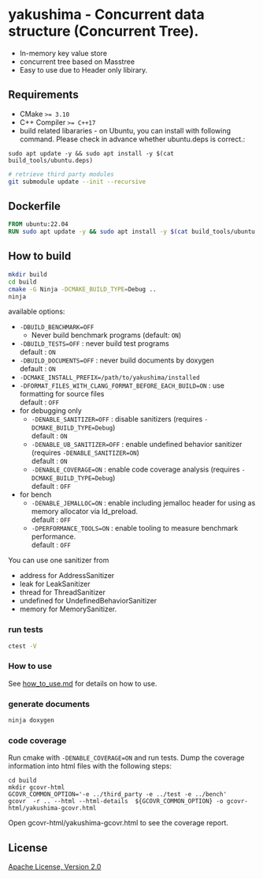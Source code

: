 # yakushima - Concurrent data structure (Concurrent Tree).

* In-memory key value store
* concurrent tree based on Masstree
* Easy to use due to Header only libirary.

## Requirements

* CMake `>= 3.10`
* C++ Compiler `>= C++17`
* build related libararies - on Ubuntu, you can install with following command.
Please check in advance whether ubuntu.deps is correct.:

```
sudo apt update -y && sudo apt install -y $(cat build_tools/ubuntu.deps)
```

```sh
# retrieve third party modules
git submodule update --init --recursive
```

## Dockerfile
```dockerfile
FROM ubuntu:22.04
RUN sudo apt update -y && sudo apt install -y $(cat build_tools/ubuntu.deps)
```

## How to build

```sh
mkdir build
cd build
cmake -G Ninja -DCMAKE_BUILD_TYPE=Debug ..
ninja
```

available options:
* `-DBUILD_BENCHMARK=OFF`
   * Never build benchmark programs (default: `ON`)
* `-DBUILD_TESTS=OFF` : never build test programs<br>
default : `ON`
* `-DBUILD_DOCUMENTS=OFF` : never build documents by doxygen<br>
default : `ON`
* `-DCMAKE_INSTALL_PREFIX=/path/to/yakushima/installed`
* `-DFORMAT_FILES_WITH_CLANG_FORMAT_BEFORE_EACH_BUILD=ON` : use formatting for source files<br>
default : `OFF`
* for debugging only<br>
  * `-DENABLE_SANITIZER=OFF` : disable sanitizers (requires `-DCMAKE_BUILD_TYPE=Debug`)<br>
  default : `ON`
  * `-DENABLE_UB_SANITIZER=OFF` : enable undefined behavior sanitizer (requires `-DENABLE_SANITIZER=ON`)<br>
  default : `ON`
  * `-DENABLE_COVERAGE=ON` : enable code coverage analysis (requires `-DCMAKE_BUILD_TYPE=Debug`)<br>
  default : `OFF`
* for bench
  * `-DENABLE_JEMALLOC=ON` : enable including jemalloc header for using as memory allocator via ld_preload.<br>
  default : `OFF`
  * `-DPERFORMANCE_TOOLS=ON` : enable tooling to measure benchmark performance.<br>
  default : `OFF`

You can use one sanitizer from
 * address for AddressSanitizer
 * leak for LeakSanitizer
 * thread for ThreadSanitizer
 * undefined for UndefinedBehaviorSanitizer
 * memory for MemorySanitizer.

### run tests

```sh
ctest -V
```

### How to use
See [how_to_use.md](./docs/how_to_use.md) for details on how to use.

### generate documents

```sh
ninja doxygen
```

### code coverage

Run cmake with `-DENABLE_COVERAGE=ON` and run tests.
Dump the coverage information into html files with the following steps:
```
cd build
mkdir gcovr-html
GCOVR_COMMON_OPTION='-e ../third_party -e ../test -e ../bench'
gcovr  -r .. --html --html-details  ${GCOVR_COMMON_OPTION} -o gcovr-html/yakushima-gcovr.html
```
Open gcovr-html/yakushima-gcovr.html to see the coverage report.

## License

[Apache License, Version 2.0](http://www.apache.org/licenses/LICENSE-2.0)
